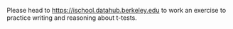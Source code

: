 Please head to https://ischool.datahub.berkeley.edu to work an exercise to practice writing and reasoning about t-tests. 

